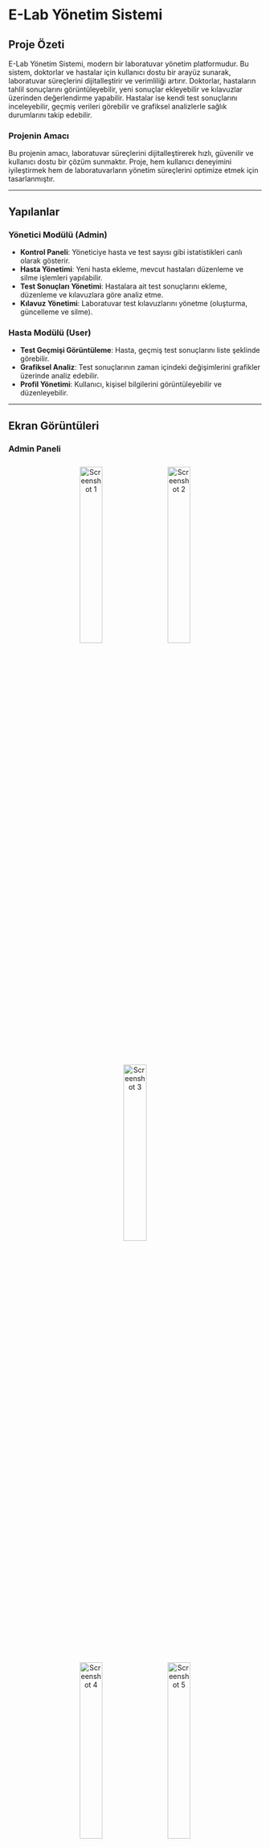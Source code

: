 
# E-Lab Yönetim Sistemi

## Proje Özeti

E-Lab Yönetim Sistemi, modern bir laboratuvar yönetim platformudur. Bu sistem, doktorlar ve hastalar için kullanıcı dostu bir arayüz sunarak, laboratuvar süreçlerini dijitalleştirir ve verimliliği artırır. Doktorlar, hastaların tahlil sonuçlarını görüntüleyebilir, yeni sonuçlar ekleyebilir ve kılavuzlar üzerinden değerlendirme yapabilir. Hastalar ise kendi test sonuçlarını inceleyebilir, geçmiş verileri görebilir ve grafiksel analizlerle sağlık durumlarını takip edebilir.

### Projenin Amacı

Bu projenin amacı, laboratuvar süreçlerini dijitalleştirerek hızlı, güvenilir ve kullanıcı dostu bir çözüm sunmaktır. Proje, hem kullanıcı deneyimini iyileştirmek hem de laboratuvarların yönetim süreçlerini optimize etmek için tasarlanmıştır.

---

## Yapılanlar

### Yönetici Modülü (Admin)

- **Kontrol Paneli**: Yöneticiye hasta ve test sayısı gibi istatistikleri canlı olarak gösterir.
- **Hasta Yönetimi**: Yeni hasta ekleme, mevcut hastaları düzenleme ve silme işlemleri yapılabilir.
- **Test Sonuçları Yönetimi**: Hastalara ait test sonuçlarını ekleme, düzenleme ve kılavuzlara göre analiz etme.
- **Kılavuz Yönetimi**: Laboratuvar test kılavuzlarını yönetme (oluşturma, güncelleme ve silme).

### Hasta Modülü (User)

- **Test Geçmişi Görüntüleme**: Hasta, geçmiş test sonuçlarını liste şeklinde görebilir.
- **Grafiksel Analiz**: Test sonuçlarının zaman içindeki değişimlerini grafikler üzerinde analiz edebilir.
- **Profil Yönetimi**: Kullanıcı, kişisel bilgilerini görüntüleyebilir ve düzenleyebilir.

---

## Ekran Görüntüleri

### Admin Paneli

<div align="center">
  <img src="https://github.com/user-attachments/assets/857f610a-a04f-4c7a-af20-4ba753ca5b07" alt="Screenshot 1" width="30%" style="margin: 10px;">
  <img src="https://github.com/user-attachments/assets/af28e5ed-8827-455c-9ec0-510ed96dc8cd" alt="Screenshot 2" width="30%" style="margin: 10px;">
  <img src="https://github.com/user-attachments/assets/0c1d707c-c8e7-41c9-85f6-ba54f55c2fca" alt="Screenshot 3" width="30%" style="margin: 10px;">
</div>

<div align="center">
  <img src="https://github.com/user-attachments/assets/5457937c-dfec-4afa-8a0e-8ef5889266a5" alt="Screenshot 4" width="30%" style="margin: 10px;">
  <img src="https://github.com/user-attachments/assets/9a2c6319-b6c0-4573-80ab-8a223b4aebdf" alt="Screenshot 5" width="30%" style="margin: 10px;">
  <img src="https://github.com/user-attachments/assets/2f4fd057-fbbe-4b64-af5e-ccd5eba1afd6" alt="Screenshot 6" width="30%" style="margin: 10px;">
</div>

<div align="center">
  <img src="https://github.com/user-attachments/assets/5be6322e-e04e-4774-9144-64ad9f820287" alt="Screenshot 7" width="30%" style="margin: 10px;">
  <img src="https://github.com/user-attachments/assets/38ea7857-207d-4d3a-b100-1faa4fa36636" alt="Screenshot 8" width="30%" style="margin: 10px;">
  <img src="https://github.com/user-attachments/assets/b04bac67-efea-482b-bd1d-9d54ac87e09c" alt="Screenshot 9" width="30%" style="margin: 10px;">
</div>

<div align="center">
  <img src="https://github.com/user-attachments/assets/9b433a35-c926-4b45-aec7-a105f38c4485" alt="Screenshot 10" width="30%" style="margin: 10px;">
  <img src="https://github.com/user-attachments/assets/525cb25c-81d3-4ddc-86a9-ff3316cf5fd2" alt="Screenshot 11" width="30%" style="margin: 10px;">
  <img src="https://github.com/user-attachments/assets/9bdddfde-e8e5-444a-984a-4f2043cf27a2" alt="Screenshot 12" width="30%" style="margin: 10px;">
</div>



### Hasta Paneli

<div align="center">
  <img src="https://github.com/user-attachments/assets/5514d289-dcf1-4cb6-8293-c66654270502" alt="Screenshot 13" width="30%" style="margin: 10px;">
  <img src="https://github.com/user-attachments/assets/6927472d-918c-47c0-b0ab-d267d31dbc1e" alt="Screenshot 14" width="30%" style="margin: 10px;">
  <img src="https://github.com/user-attachments/assets/491f7d74-a4bc-4675-927c-555591c98ae5" alt="Screenshot 15" width="30%" style="margin: 10px;">
</div>

---

## Kullanılan Teknolojiler

### Frontend

- **React Native**: Hem iOS hem de Android cihazları destekleyen kullanıcı arayüzü geliştirme.
- **React Native Paper**: Modern ve kullanıcı dostu tasarımlar için UI bileşenleri.

### Backend

- **Firebase Firestore**: Veritabanı olarak kullanıldı. Gerçek zamanlı veri senkronizasyonu sağlar.
- **Firebase Authentication**: Kullanıcı kimlik doğrulama işlemleri.

---

## Klasör Hiyerarşisi

```
src/
├── components/           # Tekrar kullanılabilir React Native bileşenleri
├── context/              # Uygulama genelinde kullanılan Context API
├── screens/              # Uygulama ekranları
│   ├── admin/            # Yöneticiye özel ekranlar
│   ├── users/            # Kullanıcılara özel ekranlar
│   ├── auth/             # Giriş ve kayıt ekranları
├── services/             # Firebase ve diğer API çağrıları
├── styles/               # Ortak stiller
├── utils/                # Yardımcı fonksiyonlar
firebaseConfig.js         # Firebase yapılandırması
App.js                    # Ana uygulama dosyası
```

## Kurulum

### Gereksinimler

- Node.js
- Expo CLI
- Firebase hesabı

### Adımlar

1. Depoyu klonlayın:
   ```bash
   git clone https://github.com/osmntahir/E-LaboratorySystem.git
   cd E-LaboratorySystem
   ```

2. Bağımlılıkları yükleyin:
   ```bash
   npm install
   ```

3. Firebase yapılandırmasını tamamlayın ve `firebaseConfig.js` dosyasını düzenleyin.

4. Uygulamayı çalıştırın:
   ```bash
   npx expo start
   ```

---


